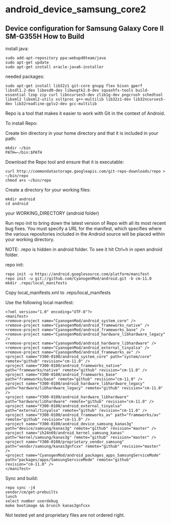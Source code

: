 android_device_samsung_core2
============================

Device configuration for Samsung Galaxy Core II SM-G355H
How to Build
---------------
install java:

    sudo add-apt-repository ppa:webupd8team/java
    sudo apt-get update
    sudo apt-get install oracle-java6-installer

needed packages:

    sudo apt-get install lib32z1 git-core gnupg flex bison gperf libsdl1.2-dev libesd0-dev libwxgtk2.8-dev squashfs-tools build-essential lzop zip curl libncurses5-dev zlib1g-dev pngcrush schedtool libxml2 libxml2-utils xsltproc g++-multilib lib32z1-dev lib32ncurses5-dev lib32readline-gplv2-dev gcc-multilib

Repo is a tool that makes it easier to work with Git in the context of Android.

To install Repo:

 

   Create bin directory in your home directory and that it is included in your path:

    mkdir ~/bin
    PATH=~/bin:$PATH
    
   Download the Repo tool and ensure that it is executable:

    curl http://commondatastorage.googleapis.com/git-repo-downloads/repo > ~/bin/repo
    chmod a+x ~/bin/repo
    
   Create a directory for your working files:

    mkdir android
    cd android
    
your WORKING_DIRECTORY (android folder)

Run repo init to bring down the latest version of Repo with all its most recent bug fixes. You must specify a URL for the manifest, which specifies where the various repositories included in the Android source will be placed within your working directory.

NOTE:
.repo is hidden in android folder. To see it hit Ctrl+h in open android folder.

repo init:

    repo init -u https://android.googlesource.com/platform/manifest
    repo init -u git://github.com/CyanogenMod/android.git -b cm-11.0
    mkdir .repo/local_manifests
    
Copy local_manifests.xml to .repo/local_manifests

Use the following local manifest:

    <?xml version="1.0" encoding="UTF-8"?>
    <manifest>
    <remove-project name="CyanogenMod/android_system_core" />
    <remove-project name="CyanogenMod/android_frameworks_native" />
    <remove-project name="CyanogenMod/android_frameworks_base" />
    <remove-project name="CyanogenMod/android_hardware_libhardware_legacy" />
    <remove-project name="CyanogenMod/android_hardware_libhardware" />
    <remove-project name="CyanogenMod/android_external_tinyalsa" />
    <remove-project name="CyanogenMod/android_frameworks_av" />
    <project name="Y300-0100/android_system_core" path="system/core" remote="github" revision="cm-11.0" />
    <project name="Y300-0100/android_frameworks_native" path="frameworks/native" remote="github" revision="cm-11.0" />
    <project name="Y300-0100/android_frameworks_base" path="frameworks/base" remote="github" revision="cm-11.0" />
    <project name="Y300-0100/android_hardware_libhardware_legacy" path="hardware/libhardware_legacy" remote="github" revision="cm-11.0" />
    <project name="Y300-0100/android_hardware_libhardware" path="hardware/libhardware" remote="github" revision="cm-11.0" />
    <project name="Y300-0100/android_external_tinyalsa" path="external/tinyalsa" remote="github" revision="cm-11.0" />
    <project name="Y300-0100/android_frameworks_av" path="frameworks/av" remote="github" revision="cm-11.0" />
    <project name="Y300-0100/android_device_samsung_kanas3g" path="device/samsung/kanas3g" remote="github" revision="master" />
    <project name="ih24n69/android_kernel_samsung_kanas" path="kernel/samsung/kanas3g" remote="github" revision="master" />
    <project name="Y300-0100/proprietary_vendor_samsung" path="vendor/samsung/kanas3gnfcxx" remote="github" revision="master" />
    <project name="CyanogenMod/android_packages_apps_SamsungServiceMode" path="packages/apps/SamsungServiceMode" remote="github"     revision="cm-11.0" />
    </manifest>


Sync and build:

    repo sync -j4
    vendor/cm/get-prebuilts
    lunch
    select number userdebug
    make bootimage && brunch kanas3gnfcxx

Not tested yet and proprietary files are not ordered right.
